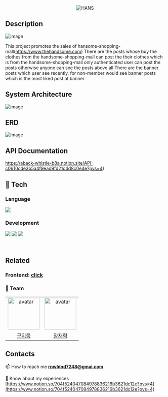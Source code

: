 <div align="center">
<img src="https://github.com/yangjaehyuk/Algorithm/assets/37584686/c9307797-0e4c-48c1-92fc-e6dd0fa79cc9" alt="HANS"/>
</div>


## Description
![image](https://github.com/hyundai-hans/hans-back/assets/60885635/c051643a-24dc-42e5-aaf1-746e61faeb6c)

This project promotes the sales of hansome-shopping-mall(https://www.thehandsome.com)
There are the posts whose buy the clothes from the handsome-shopping-mall can post the their clothes which is from the handsome-shopping-mall only authenticated user can post the posts otherwise anyone can see the posts above all There are the banner posts which user see recently, for non-member would see banner posts which is the most liked post at banner




## System Architecture
![image](https://github.com/hyundai-hans/hans-back/assets/60885635/871d5c30-13cd-40fa-86ad-ad7b2329d4cb)

## ERD
![image](https://github.com/hyundai-hans/hans-back/assets/60885635/829ec13a-4164-4f3e-8f88-17004b724051)


## API Documentation
https://aback-whistle-b8a.notion.site/API-c0610cde3b5a4f9ead9fd21c4d8c0e4e?pvs=4)
## 🔨 Tech

### Language

<p align="left">
 <img src ="https://img.shields.io/badge/java-%23ED8B00.svg?style=for-the-badge&logo=openjdk&logoColor=white"/>  
</p>

### Development

<p align="left">

 <img src ="https://img.shields.io/badge/spring-%236DB33F.svg?style=for-the-badge&logo=spring&logoColor=white"/>
<img src ="https://img.shields.io/badge/Oracle-F80000?style=for-the-badge&logo=oracle&logoColor=white"/>
<img src ="[https://img.shields.io/badge/Oracle-F80000?style=for-the-badge&logo=oracle&logoColor=white](https://img.shields.io/badge/Hibernate-59666C?style=for-the-badge&logo=Hibernate&logoColor=white)"/>
  
  
</p>


<br/>

## Related
### Frontend: [click](https://github.com/hyundai-hans/hans-front)

### 🎯 Team
<table align="center">
    <tr>
        <td align="center"><img alt="avatar" src="https://avatars.githubusercontent.com/u/60885635?v=4" width="100"></td>
        <td align="center"><img alt="avatar" src="https://github.com/yangjaehyuk.png" width="100"></td>
    </tr>
    <tr>
        <td align="center"><a href="https://github.com/JIUNG GU">구지웅</a></td>
        <td align="center"><a href="https://github.com/yangjaehyuk">양재혁</a></td>
    </tr>
 </table>

## Contacts

📫 How to reach me **rnwldnd7248@gmai.com**

 📄 Know about my experiences [https://www.notion.so/704f524047084978836216b3621dc12e?pvs=4](https://www.notion.so/704f524047084978836216b3621dc12e?pvs=4)
